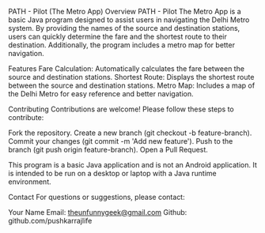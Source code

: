 PATH - Pilot (The Metro App)
Overview
PATH - Pilot The Metro App is a basic Java program designed to assist users in navigating the Delhi Metro system. By providing the names of the source and destination stations, users can quickly determine the fare and the shortest route to their destination. Additionally, the program includes a metro map for better navigation.

Features
Fare Calculation: Automatically calculates the fare between the source and destination stations.
Shortest Route: Displays the shortest route between the source and destination stations.
Metro Map: Includes a map of the Delhi Metro for easy reference and better navigation.

Contributing
Contributions are welcome! Please follow these steps to contribute:

Fork the repository.
Create a new branch (git checkout -b feature-branch).
Commit your changes (git commit -m 'Add new feature').
Push to the branch (git push origin feature-branch).
Open a Pull Request.

This program is a basic Java application and is not an Android application. It is intended to be run on a desktop or laptop with a Java runtime environment.

Contact
For questions or suggestions, please contact:

Your Name
Email: theunfunnygeek@gmail.com
Github: github.com/pushkarrajlife
